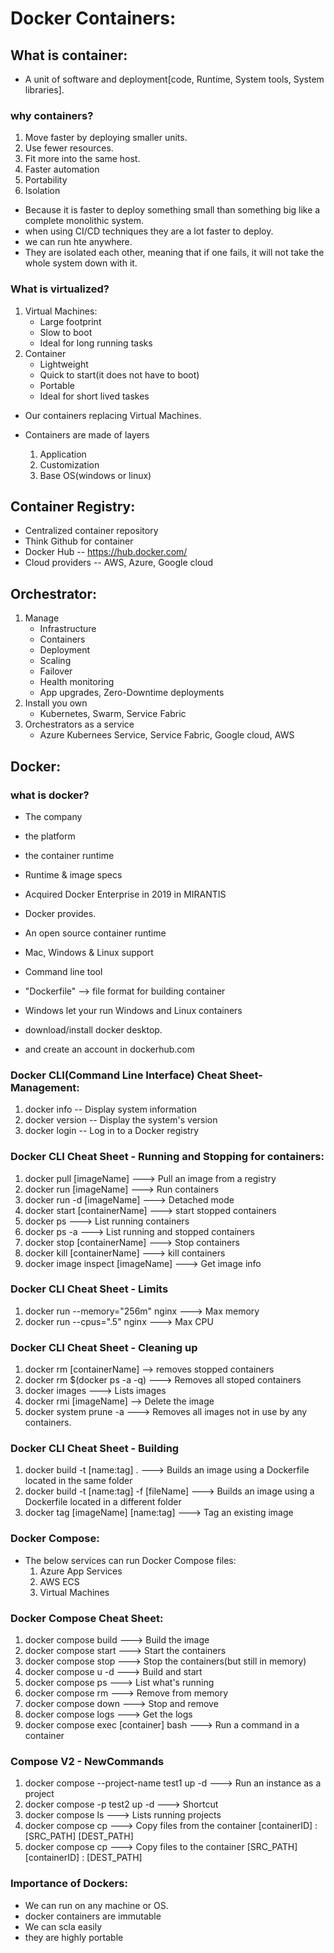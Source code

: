 # Docker Containers:

## What is container:
* A unit of software and deployment[code, Runtime, System tools, System libraries].

### why containers?
1. Move faster by deploying smaller units.
2. Use fewer resources.
3. Fit more into the same host.
4. Faster automation
5. Portability
6. Isolation
   
* Because it is faster to deploy something small than something big like a complete monolithic system.
* when using CI/CD techniques they are a lot faster to deploy.
* we can run hte anywhere.
* They are isolated each other, meaning that if one fails, it will not take the whole system down with it.

### What is virtualized?
1. Virtual Machines:
     * Large footprint
     * Slow to boot
     * Ideal for long running tasks
2. Container
     * Lightweight
     * Quick to start(it does not have to boot)
     * Portable
     * Ideal for short lived taskes
* Our containers replacing Virtual Machines.

* Containers are made of layers
    1. Application   
    2. Customization                                   
    3. Base OS(windows or linux) 

       
## Container Registry:
* Centralized container repository
* Think Github for container
* Docker Hub
    -- https://hub.docker.com/
* Cloud providers
    -- AWS, Azure, Google cloud

## Orchestrator:
1. Manage
     * Infrastructure
     * Containers
     * Deployment
     * Scaling
     * Failover
     * Health monitoring
     * App upgrades, Zero-Downtime deployments
2. Install you own
     * Kubernetes, Swarm, Service Fabric
3. Orchestrators as a service
     * Azure Kubernees Service, Service Fabric, Google cloud, AWS

## Docker:
### what is docker?
* The company
* the platform
* the container runtime
* Runtime & image specs
* Acquired Docker Enterprise in 2019 in MIRANTIS

* Docker provides.
* An open source container runtime
* Mac, Windows & Linux support
* Command line tool
* "Dockerfile" --> file format for building container
* Windows let your run Windows and Linux containers

* download/install docker desktop.
* and create an account in dockerhub.com

### Docker CLI(Command Line Interface) Cheat Sheet-Management:
1. docker info
     -- Display system information
2. docker version
     -- Display the system's version
3. docker login
     -- Log in to a Docker registry

### Docker CLI Cheat Sheet - Running and Stopping for containers:
1. docker pull [imageName] ---> Pull an image from a registry
2. docker run [imageName] ---> Run containers
3. docker run -d [imageName] ---> Detached mode
4. docker start [containerName] ---> start stopped containers
5. docker ps ---> List running containers
6. docker ps -a ---> List running and stopped containers
7. docker stop [containerName] ---> Stop containers
8. docker kill [containerName] ---> kill containers
9. docker image inspect [imageName] ---> Get image info


### Docker CLI Cheat Sheet - Limits
1. docker run --memory="256m" nginx ---> Max memory
2. docker run --cpus=".5" nginx ---> Max CPU

### Docker CLI Cheat Sheet - Cleaning up
1. docker rm [containerName] --> removes stopped containers
2. docker rm $(docker ps -a -q) ---> Removes all stoped containers
3. docker images ---> Lists images
4. docker rmi [imageName] --> Delete the image
5. docker system prune -a ---> Removes all images not in use by any containers.

### Docker CLI Cheat Sheet - Building
1. docker build -t [name:tag] .  ---> Builds an image using a Dockerfile located in 
                                      the same folder
2. docker build -t [name:tag] -f [fileName] ---> Builds an image using a Dockerfile  located in a different folder
3. docker tag [imageName] [name:tag]  ---> Tag an existing image

### Docker Compose:
* The below services can run Docker Compose files:
    1. Azure App Services
    2. AWS ECS
    3. Virtual Machines
 
### Docker Compose Cheat Sheet:
1. docker compose build ---> Build the image
2. docker compose start ---> Start the containers
3. docker compose stop  ---> Stop the containers(but still in memory)
4. docker compose u -d ---> Build and start
5. docker compose ps ---> List what's running
6. docker compose rm ---> Remove from memory
7. docker compose down ---> Stop and remove
8. docker compose logs ---> Get the logs
9. docker compose exec [container] bash ---> Run a command in a container

### Compose V2 - NewCommands
1. docker compose --project-name test1 up -d ---> Run an instance as a project
2. docker compose -p test2 up -d ---> Shortcut
3. docker compose ls ---> Lists running projects
4. docker compose cp ---> Copy files from the container
   [containerID] : [SRC_PATH] [DEST_PATH]
5. docker compose cp ---> Copy files to the container
   [SRC_PATH] [containerID] : [DEST_PATH]

   
### Importance of Dockers:
* We can run on any machine or OS.
* docker containers are immutable
* We can scla easily
* they are highly portable
